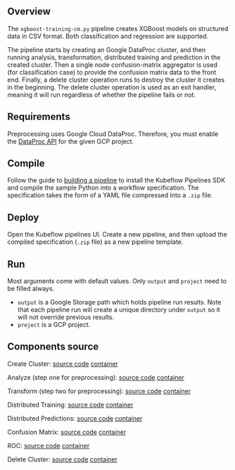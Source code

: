 ## Overview

The `xgboost-training-cm.py` pipeline creates XGBoost models on structured data in CSV format. Both classification and regression are supported.

The pipeline starts by creating an Google DataProc cluster, and then running analysis, transformation, distributed training and 
prediction in the created cluster. Then a single node confusion-matrix aggregator is used (for classification case) to
provide the confusion matrix data to the front end. Finally, a delete cluster operation runs to destroy the cluster it creates
in the beginning. The delete cluster operation is used as an exit handler, meaning it will run regardless of whether the pipeline fails
or not.

## Requirements

Preprocessing uses Google Cloud DataProc. Therefore, you must enable the [DataProc API](https://cloud.google.com/endpoints/docs/openapi/enable-api) for the given GCP project.

## Compile

Follow the guide to [building a pipeline](https://www.kubeflow.org/docs/guides/pipelines/build-pipeline/) to install the Kubeflow Pipelines SDK and compile the sample Python into a workflow specification. The specification takes the form of a YAML file compressed into a `.zip` file. 

## Deploy

Open the Kubeflow pipelines UI. Create a new pipeline, and then upload the compiled specification (`.zip` file) as a new pipeline template.

## Run

Most arguments come with default values. Only `output` and `project` need to be filled always. 

* `output` is a Google Storage path which holds
pipeline run results. Note that each pipeline run will create a unique directory under `output` so it will not override previous results. 
* `project` is a GCP project.

## Components source

Create Cluster:
  [source code](https://github.com/kubeflow/pipelines/tree/master/components/dataproc/create_cluster/src) 
  [container](https://github.com/kubeflow/pipelines/tree/master/components/dataproc/create_cluster)

Analyze (step one for preprocessing):
  [source code](https://github.com/kubeflow/pipelines/tree/master/components/dataproc/analyze/src) 
  [container](https://github.com/kubeflow/pipelines/tree/master/components/dataproc/analyze)

Transform (step two for preprocessing):
  [source code](https://github.com/kubeflow/pipelines/tree/master/components/dataproc/transform/src) 
  [container](https://github.com/kubeflow/pipelines/tree/master/components/dataproc/transform)

Distributed Training:
  [source code](https://github.com/kubeflow/pipelines/tree/master/components/dataproc/train/src) 
  [container](https://github.com/kubeflow/pipelines/tree/master/components/dataproc/train)

Distributed Predictions:
  [source code](https://github.com/kubeflow/pipelines/tree/master/components/dataproc/predict/src) 
  [container](https://github.com/kubeflow/pipelines/tree/master/components/dataproc/predict)

Confusion Matrix:
  [source code](https://github.com/kubeflow/pipelines/tree/master/components/local/confusion_matrix/src) 
  [container](https://github.com/kubeflow/pipelines/tree/master/components/local/confusion_matrix)
 

ROC:
  [source code](https://github.com/kubeflow/pipelines/tree/master/components/local/roc/src) 
  [container](https://github.com/kubeflow/pipelines/tree/master/components/local/roc)


Delete Cluster:
  [source code](https://github.com/kubeflow/pipelines/tree/master/components/dataproc/delete_cluster/src) 
  [container](https://github.com/kubeflow/pipelines/tree/master/components/dataproc/delete_cluster)



